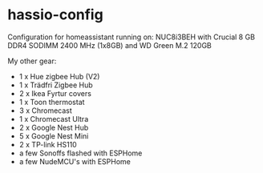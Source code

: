 # hassio-config

Configuration for homeassistant running on:
NUC8i3BEH
with Crucial 8 GB DDR4 SODIMM 2400 MHz (1x8GB)
and WD Green M.2 120GB

My other gear:
- 1 x Hue zigbee Hub (V2)
- 1 x Trädfri Zigbee Hub
- 2 x Ikea Fyrtur covers
- 1 x Toon thermostat
- 3 x Chromecast
- 1 x Chromecast Ultra
- 2 x Google Nest Hub
- 5 x Google Nest Mini
- 2 x TP-link HS110
- a few Sonoffs flashed with ESPHome
- a few NudeMCU's with ESPHome
